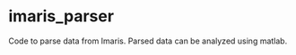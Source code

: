 imaris_parser
=============

Code to parse data from Imaris. Parsed data can be analyzed using matlab. 
